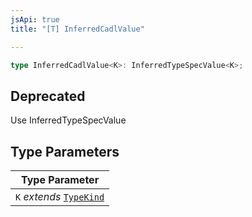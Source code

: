 ```yaml
---
jsApi: true
title: "[T] InferredCadlValue"

---
```

```ts
type InferredCadlValue<K>: InferredTypeSpecValue<K>;
```

## Deprecated

Use InferredTypeSpecValue

## Type Parameters

| Type Parameter |
| ------ |
| `K` *extends* [`TypeKind`](TypeKind.md) |
